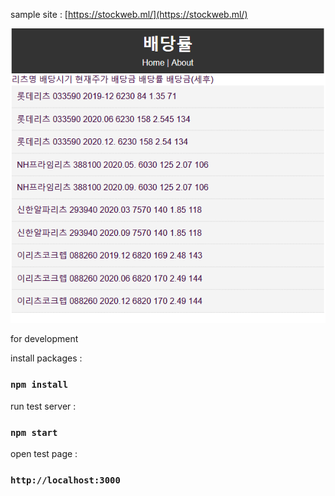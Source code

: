 sample site : [https://stockweb.ml/](https://stockweb.ml/)

![image](stockweb_screenshot.png)

for development

install packages : 
### `npm install`

run test server : 
### `npm start`

open test page : 
### `http://localhost:3000`